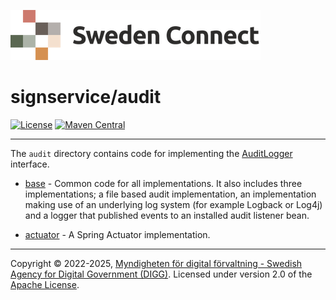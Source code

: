 ![Logo](../docs/images/sweden-connect.png)


# signservice/audit

[![License](https://img.shields.io/badge/License-Apache%202.0-blue.svg)](https://opensource.org/licenses/Apache-2.0) [![Maven Central](https://maven-badges.herokuapp.com/maven-central/se.swedenconnect.signservice/signservice-audit-parent/badge.svg)](https://maven-badges.herokuapp.com/maven-central/se.swedenconnect.signservice/signservice-audit-parent)

-----

The `audit` directory contains code for implementing the [AuditLogger](https://github.com/swedenconnect/signservice/blob/main/core/src/main/java/se/swedenconnect/signservice/audit/AuditLogger.java) interface.


- [base](base) - Common code for all implementations. It also includes three implementations; a file based audit implementation, an implementation making use of an underlying log system (for example Logback or Log4j) and a logger that published events to an installed audit listener bean.

- [actuator](actuator) - A Spring Actuator implementation.

-----

Copyright &copy; 2022-2025, [Myndigheten för digital förvaltning - Swedish Agency for Digital Government (DIGG)](http://www.digg.se). Licensed under version 2.0 of the [Apache License](http://www.apache.org/licenses/LICENSE-2.0).
